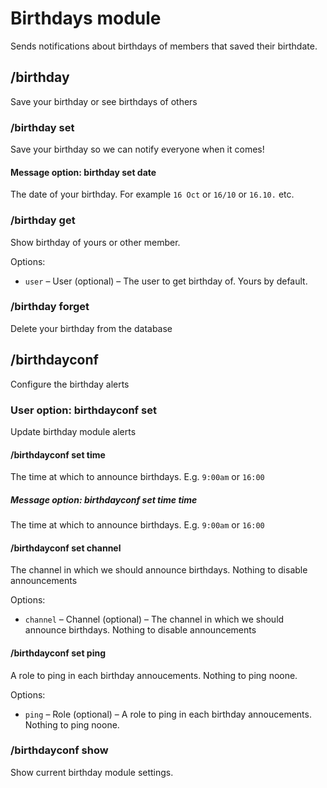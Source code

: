 # Birthdays module

Sends notifications about birthdays of members that saved their birthdate.

## /birthday

Save your birthday or see birthdays of others

### /birthday set

Save your birthday so we can notify everyone when it comes!

#### Message option: birthday set date

The date of your birthday. For example `16 Oct` or `16/10` or `16.10.` etc.

### /birthday get

Show birthday of yours or other member.

Options:

- `user` &ndash; User (optional) &ndash; The user to get birthday of. Yours by default.

### /birthday forget

Delete your birthday from the database

## /birthdayconf

Configure the birthday alerts

### User option: birthdayconf set

Update birthday module alerts

#### /birthdayconf set time

The time at which to announce birthdays. E.g. `9:00am` or `16:00`

##### Message option: birthdayconf set time time

The time at which to announce birthdays. E.g. `9:00am` or `16:00`

#### /birthdayconf set channel

The channel in which we should announce birthdays. Nothing to disable announcements

Options:

- `channel` &ndash; Channel (optional) &ndash; The channel in which we should announce birthdays. Nothing to disable announcements

#### /birthdayconf set ping

A role to ping in each birthday annoucements. Nothing to ping noone.

Options:

- `ping` &ndash; Role (optional) &ndash; A role to ping in each birthday annoucements. Nothing to ping noone.

### /birthdayconf show

Show current birthday module settings.
